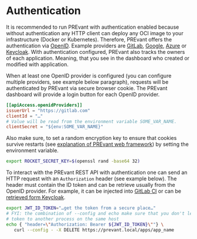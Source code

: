 # Authentication

It is recommended to run PREvant with authentication enabled because without
authentication any HTTP client can deploy any OCI image to your infrastructure
(Docker or Kubernetes). Therefore, PREvant offers the authentication via
[OpenID]. Example providers are [GitLab], [Google], [Azure] or [Keycloak]. With
authentication configured, PREvant also tracks the owners of each application.
Meaning, that you see in the dashboard who created or modified with application.

When at least one OpenID provider is configured (you can configure multiple
providers, see example below paragraph), requests will be authenticated by
PREvant via secure browser cookie. The PREvant dashboard will provide a login
button for each OpenID provider.

```toml
[[apiAccess.openidProviders]]
issuerUrl = "https://gitlab.com"
clientId = "…"
# Value will be read from the environment variable SOME_VAR_NAME.
clientSecret = "${env:SOME_VAR_NAME}"
```

Also make sure, to set a random encryption key to ensure that cookies survive
restarts (see [explanation of PREvant web framework][Rocket-Cookie-Encryption])
by setting the environment variable.

```bash
export ROCKET_SECRET_KEY=$(openssl rand -base64 32)
```

To interact with the PREvant REST API with authentication one can send an HTTP
request with an `Authorization` header (see example below). The header must
contain the ID token and can be retrieve usually from the OpenID provider. For
example, it can be injected into [GitLab
CI](https://docs.gitlab.com/ci/yaml/#id_tokens) or can be [retrieved form
Keycloak](https://stackoverflow.com/a/77880906/5088458).

```bash
export JWT_ID_TOKEN="…get the token from a secure place…"
# FYI: the combination of --config and echo make sure that you don't leak the
# token to another process on the same host
echo { "header=\"Authorization: Bearer ${JWT_ID_TOKEN}\""} \
   curl --config - -X DELETE https://prevant.local/apps/app_name
```

[OpenID]: https://openid.net/
[Rocket-Cookie-Encryption]: https://api.rocket.rs/v0.5/rocket/http/struct.CookieJar#encryption-key
[Azure]: https://learn.microsoft.com/en-us/entra/identity-platform/v2-protocols-oidc
[Google]: https://developers.google.com/identity/openid-connect/openid-connect
[GitLab]: https://docs.gitlab.com/integration/openid_connect_provider/
[Keycloak]: https://www.keycloak.org/
